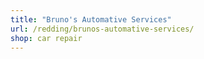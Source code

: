 ```yaml
---
title: "Bruno's Automative Services"
url: /redding/brunos-automative-services/
shop: car repair
---
```

